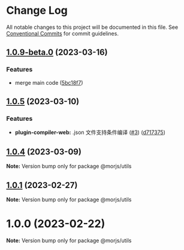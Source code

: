 # Change Log

All notable changes to this project will be documented in this file.
See [Conventional Commits](https://conventionalcommits.org) for commit guidelines.

## [1.0.9-beta.0](https://github.com/eleme/morjs/compare/v1.0.4-beta.13...v1.0.9-beta.0) (2023-03-16)


### Features

* merge main code ([5bc18f7](https://github.com/eleme/morjs/commit/5bc18f701887cf08a350a37e3049be8722b6d51e))





## [1.0.5](https://github.com/eleme/morjs/compare/v1.0.4...v1.0.5) (2023-03-10)


### Features

* **plugin-compiler-web:** .json 文件支持条件编译 ([#3](https://github.com/eleme/morjs/issues/3)) ([d717375](https://github.com/eleme/morjs/commit/d717375bbad95413c9a23e639a78ec086d07b6e8))





## [1.0.4](https://github.com/eleme/morjs/compare/v1.0.3...v1.0.4) (2023-03-09)

**Note:** Version bump only for package @morjs/utils





## [1.0.1](https://github.com/eleme/morjs/compare/v1.0.0...v1.0.1) (2023-02-27)

**Note:** Version bump only for package @morjs/utils





# 1.0.0 (2023-02-22)

**Note:** Version bump only for package @morjs/utils
